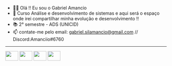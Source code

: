 - 🧔🏽 Olá !! Eu sou o Gabriel Amancio
- 🌱 Curso Análise e desenvolvimento de sistemas e aqui será o espaço onde irei compartilhar minha evolução e desenvolvimento !!
- 📚 2° semestre - ADS (UNICID)
- 📫 contate-me pelo email: gabriel.silamancio@gmail.com // Discord:Amanciio#6760

<div style= "display: inline block">
<hr>
   <img align=center height="30" width="40" src="https://cdn.jsdelivr.net/gh/devicons/devicon/icons/css3/css3-original.svg" />
   <img align=center height="30" width="40" src="https://cdn.jsdelivr.net/gh/devicons/devicon/icons/html5/html5-original-wordmark.svg" />
   <img align=center height="30" width="40" src="https://cdn.jsdelivr.net/gh/devicons/devicon/icons/python/python-original.svg" />
   <img align=center height="30" width="40" src="https://cdn.jsdelivr.net/gh/devicons/devicon/icons/java/java-original.svg" />
          
</div>
